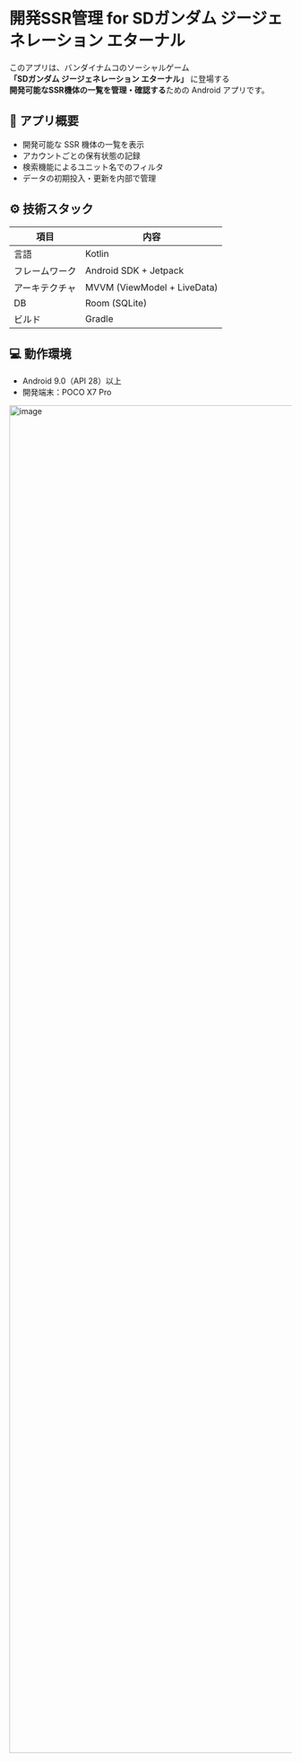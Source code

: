 # 開発SSR管理 for SDガンダム ジージェネレーション エターナル

このアプリは、バンダイナムコのソーシャルゲーム  
**「SDガンダム ジージェネレーション エターナル」** に登場する  
**開発可能なSSR機体の一覧を管理・確認する**ための Android アプリです。

## 📱 アプリ概要

- 開発可能な SSR 機体の一覧を表示  
- アカウントごとの保有状態の記録  
- 検索機能によるユニット名でのフィルタ  
- データの初期投入・更新を内部で管理

## ⚙️ 技術スタック

| 項目       | 内容                  |
|------------|-----------------------|
| 言語       | Kotlin                |
| フレームワーク | Android SDK + Jetpack |
| アーキテクチャ | MVVM (ViewModel + LiveData) |
| DB         | Room (SQLite)         |
| ビルド     | Gradle                |

## 💻 動作環境

- Android 9.0（API 28）以上
- 開発端末：POCO X7 Pro

<img width="1080" height="2400" alt="image" src="https://github.com/user-attachments/assets/ce84bcc1-1186-4ddc-a778-5f54a1ce0433" />
